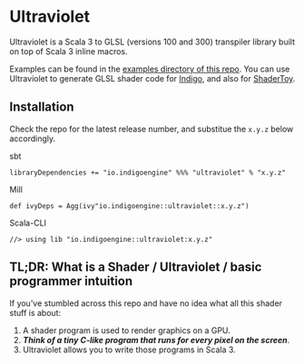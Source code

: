 # Ultraviolet

Ultraviolet is a Scala 3 to GLSL (versions 100 and 300) transpiler library built on top of Scala 3 inline macros.

Examples can be found in the [examples directory of this repo](https://github.com/PurpleKingdomGames/ultraviolet/tree/main/examples/). You can use Ultraviolet to generate GLSL shader code for [Indigo](https://github.com/PurpleKingdomGames/indigo), and also for [ShaderToy](https://www.shadertoy.com/).

## Installation

Check the repo for the latest release number, and substitue the `x.y.z` below accordingly.

sbt

```
libraryDependencies += "io.indigoengine" %%% "ultraviolet" % "x.y.z"
```

Mill

```
def ivyDeps = Agg(ivy"io.indigoengine::ultraviolet::x.y.z")
```

Scala-CLI

```
//> using lib "io.indigoengine::ultraviolet:x.y.z"
```

## TL;DR: What is a Shader / Ultraviolet / basic programmer intuition

If you've stumbled across this repo and have no idea what all this shader stuff is about:

1. A shader program is used to render graphics on a GPU.
2. ***Think of a tiny C-like program that runs for every pixel on the screen***.
3. Ultraviolet allows you to write those programs in Scala 3.
